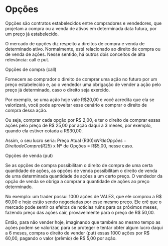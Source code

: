 # Opções

Opções são contratos estabelecidos entre compradores e vendedores, que projetam a compra ou a venda de ativos em determinada data futura, por um preço já estabelecido.

O mercado de opções diz respeito a direitos de compra e venda de determinado ativo. Normalmente, está relacionado ao direito de compra ou de venda de ações. Nesse sentido, há outros dois conceitos de alta relevância: call e put.

Opções de compra (call)

Fornecem ao comprador o direito de comprar uma ação no futuro por um preço estabelecido e, ao o vendedor uma obrigação de vender a ação pelo preço já determinado, caso o direito seja exercido.

Por exemplo, se uma ação hoje vale R$20,00 e você acredita que ela se valorizará, você pode aproveitar esse cenário e comprar o direito de compra dessa ação.

Ou seja, comprar cada opção por R$ 2,00, e ter o direito de comprar essas ações pelo preço de R$ 25,00 por ação daqui a 3 meses, por exemplo, quando ela estiver cotada a R$30,00.

Assim, o seu lucro seria: Preço Atual (R$30) x Nº de Opções - Direito de Compra (R$25) x Nº de Opções = R$5,00, nesse caso.

Opções de venda (put)

Se as opções de compra possibilitam o direito de compra de uma certa quantidade de ações, as opções de venda possibilitam o direito de venda de uma determinada quantidade de ações a um certo preço. O vendedor da opção de venda se obriga a comprar a quantidade de ações ao preço determinado.

No exemplo: um trader possui 1000 ações de VALE3, que ele comprou a R$ 60,00 e hoje estão sendo negociadas por esse mesmo preço. Ele crê que o mercado pode sentir os efeitos de notícias ruins para os próximos meses, fazendo preço das ações cair, provavelmente para o preço de R$ 50,00.

Então, para não vender hoje, imaginando que também ao mesmo tempo as ações podem se valorizar, para se proteger e tentar obter algum lucro daqui a 6 meses, compra o direito de vender (put) essas 1000 ações por R$ 60,00, pagando o valor (prêmio) de R$ 5,00 por ação.